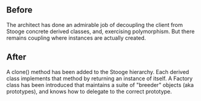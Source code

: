 ## Before

The architect has done an admirable job of decoupling the client from Stooge concrete derived classes, and, exercising polymorphism. But there remains coupling where instances are actually created.

## After

A clone() method has been added to the Stooge hierarchy. Each derived class implements that method by returning an instance of itself. A Factory class has been introduced that maintains a suite of "breeder" objects (aka prototypes), and knows how to delegate to the correct prototype.
